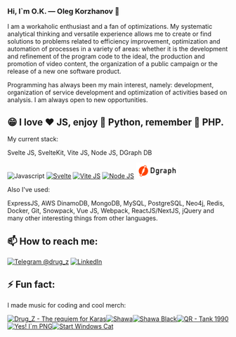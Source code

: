 ### Hi, I`m O.K. — Oleg Korzhanov 👋

I am a workaholic enthusiast and a fan of optimizations. My systematic analytical thinking and versatile experience allows me to create or find solutions to problems related to efficiency improvement, optimization and automation of processes in a variety of areas: whether it is the development and refinement of the program code to the ideal, the production and promotion of video content, the organization of a public campaign or the release of a new one software product.

Programming has always been my main interest, namely: development, organization of service development and optimization of activities based on analysis.
I am always open to new opportunities.

## 😁 I love ♥ JS, enjoy 🐉 Python, remember 🐘 PHP.

My current stack:

Svelte JS, SvelteKit, Vite JS, Node JS, DGraph DB

<img alt="Javascript" src="https://camo.githubusercontent.com/9496882abd182958bcea4238ab44f7eb8928d7a4144c150f18f6c55ceb9b4490/68747470733a2f2f6564656e742e6769746875622e696f2f537570657254696e7949636f6e732f696d616765732f7376672f6a6176617363726970742e737667" height="36"/> [<img alt="Svelte" src="https://camo.githubusercontent.com/667bb3aed3b725c94da10d16faeaa92a71334035ee72bd1d0f58a1d12138c336/68747470733a2f2f6564656e742e6769746875622e696f2f537570657254696e7949636f6e732f696d616765732f7376672f7376656c74652e737667" height="36"/>](https://svelte.dev/) [<img alt="Vite JS" src="https://vitejs.dev/logo.svg" height="36"/>](https://vitejs.dev) [<img alt="Node JS" src="https://raw.githubusercontent.com/nodejs/nodejs.org/main/static/images/logo-hexagon.svg" height="36"/>](https://nodejs.org/en/) [<img alt="Dgraph DB" src="https://github.com/dgraph-io/dgraph/raw/master/logo.png" height="36"/>](https://nodejs.org/en/)


Also I've used: 

ExpressJS, AWS DinamoDB, MongoDB, MySQL, PostgreSQL, Neo4j, Redis, Docker, Git, Snowpack, Vue JS, Webpack, ReactJS/NextJS, jQuery and many other interesting things from other languages.


## 📫 How to reach me:

[<img alt="Telegram @drug_z" src="https://camo.githubusercontent.com/f4b401dd7cd9b7840fd31acafd49e151a80e4c9600bf219934461b96dd98e013/68747470733a2f2f6564656e742e6769746875622e696f2f537570657254696e7949636f6e732f696d616765732f7376672f74656c656772616d2e737667" height="36"/>](https://t.me/drug_z)
[<img alt="LinkedIn" src="https://camo.githubusercontent.com/c8a9c5b414cd812ad6a97a46c29af67239ddaeae08c41724ff7d945fb4c047e5/68747470733a2f2f6564656e742e6769746875622e696f2f537570657254696e7949636f6e732f696d616765732f7376672f6c696e6b6564696e2e737667" height="36"/>](https://www.linkedin.com/in/oleg-korzhanov/?locale=en_US)

## ⚡ Fun fact: 
I made music for coding and cool merch:

[<img alt="Drug_Z - The requiem for Karas" src="https://user-images.githubusercontent.com/2235783/163706798-4bda4460-9fb2-4e81-80d5-018ae2c78588.png" height="136"/>](https://drug-z.bandcamp.com/releases)[<img alt="Shawa" src="https://ih1.redbubble.net/image.3092136578.9437/gptr,1400x,front,black-c,188,133,1000,1000-bg,f8f8f8.u1.jpg" height="136"/>](https://www.redbubble.com/people/drug-z/shop?artistUserName=drug-z&asc=u&collections=2703613&iaCode=all-departments&sortOrder=relevant&asc=u)[<img alt="Shawa Black" src="https://ih1.redbubble.net/image.3137087972.7476/ur,apron_flatlay_front,square,600x600.u1.jpg" height="136"/>](https://www.redbubble.com/people/drug-z/shop?artistUserName=drug-z&asc=u&collections=2703613&iaCode=all-departments&sortOrder=relevant&asc=u)[<img alt="QR - Tank 1990" src="https://ih1.redbubble.net/image.3140464250.4657/ls,13inch,x600-c,90,0,600,600-bg,f8f8f8.u1.jpg" height="136"/>](https://www.redbubble.com/people/drug-z/shop?artistUserName=drug-z&asc=u&iaCode=u-case-laptop-sleeve)[<img alt="Yes! I`m PNG" src="https://ih1.redbubble.net/image.3218347771.9552/ur,backpack_front,square,600x600.jpg" height="136"/>](https://www.redbubble.com/people/drug-z/shop?artistUserName=drug-z&asc=u&iaCode=u-backpack&asc=u)[<img alt="Start Windows Cat" src="https://ih1.redbubble.net/image.3213595998.1839/ur,pin_large_front,square,600x600.jpg" height="136"/>](https://www.redbubble.com/people/drug-z/shop?artistUserName=drug-z&asc=u&iaCode=u-pin-button&asc=u)


<!--
**drugz/drugz** is a ✨ _special_ ✨ repository because its `README.md` (this file) appears on your GitHub profile.

Here are some ideas to get you started:

- 🔭 I’m currently working on ...
- 🌱 I’m currently learning ...
- 👯 I’m looking to collaborate on ...
- 🤔 I’m looking for help with ...
- 💬 Ask me about ...
- 📫 How to reach me: ...
- 😄 Pronouns: ...
- ⚡ Fun fact: ...
-->
